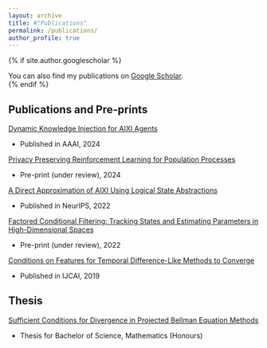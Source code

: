 ```yaml
---
layout: archive
title: #"Publications"
permalink: /publications/
author_profile: true
---
```


{% if site.author.googlescholar %}
  <div class="wordwrap">You can also find my publications on <a href="{{site.author.googlescholar}}">Google Scholar</a>.</div>
{% endif %}

<!-- {% include base_path %}

{% for post in site.publications reversed %}
  {% include archive-single.html %}
{% endfor %} -->

## Publications and Pre-prints

<a href="https://arxiv.org/abs/2312.16184">Dynamic Knowledge Injection for AIXI Agents </a>
- Published in AAAI, 2024
<!-- - Topics: Universal AI, Online learning, Model misspecification, data compression, state abstraction -->

<!-- [Privacy Preserving Reinforcement Learning for Population Processes](/files/DPRL.pdf) -->
<a href="https://arxiv.org/abs/2406.17649">Privacy Preserving Reinforcement Learning for Population Processes </a>
- Pre-print (under review), 2024
<!-- - Topics: Differential privacy, Pufferfish privacy, reinforcement learning -->

<a href="https://arxiv.org/abs/2210.06917">A Direct Approximation of AIXI Using Logical State Abstractions </a>
- Published in NeurIPS, 2022
<!-- - Topics: Universal AI,  -->

<a href="https://arxiv.org/abs/2206.02178">Factored Conditional Filtering: Tracking States and Estimating Parameters in High-Dimensional Spaces </a>
- Pre-print (under review), 2022

<a href="https://arxiv.org/abs/1905.11702">Conditions on Features for Temporal Difference-Like Methods to Converge </a>
- Published in IJCAI, 2019


## Thesis

<!-- <a href=/files/paper1.pdf>  </a> -->

[Sufficient Conditions for Divergence in Projected Bellman Equation Methods](/files/hon_thesis.pdf)
- Thesis for Bachelor of Science, Mathematics (Honours)
